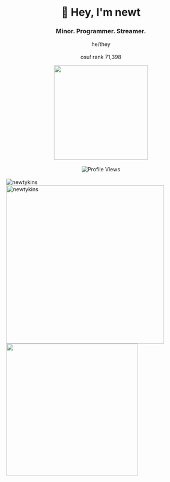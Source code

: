 <div align="center">
    <p>
        <h1>🌸 Hey, I'm newt</h1>
        <h3>Minor. Programmer. Streamer.</h3>
        <span>he/they</span><br><br>
        <span>osu! rank <!--osu-global-rank-->71,398<!--osu-global-rank--></span>
    </p>
    <img src="cat.gif" height="250"><br><br>
    <img src="https://komarev.com/ghpvc/?username=newtykins&color=FAC151" alt="Profile Views">
</div>

<br>

<div>
    <img src="https://github-readme-stats.vercel.app/api/top-langs?username=newtykins&show_icons=true&locale=en&layout=compact" alt="newtykins">
    <img src="https://github-readme-stats.vercel.app/api?username=newtykins&show_icons=true&locale=en" alt="newtykins" width="420">
    <img src="https://spotify-github-profile.vercel.app/api/view?uid=31f5j3pn6dafanybum4r4fwsppea&cover_image=false&theme=default" width="350">
</div>
